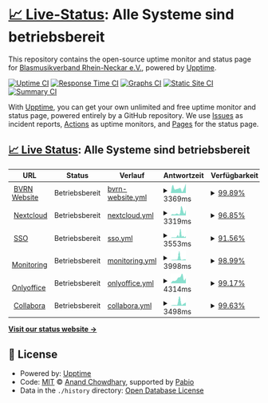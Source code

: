 # [📈 Live-Status](https://bvrn.github.io/upptime): <!--Live-Status--> **Alle Systeme sind betriebsbereit**

This repository contains the open-source uptime monitor and status page for [Blasmusikverband Rhein-Neckar e.V.](https://www.bvrn.de/), powered by [Upptime](https://github.com/upptime/upptime).

[![Uptime CI](https://github.com/bvrn/upptime/workflows/Uptime%20CI/badge.svg)](https://github.com/bvrn/upptime/actions?query=workflow%3A%22Uptime+CI%22)
[![Response Time CI](https://github.com/bvrn/upptime/workflows/Response%20Time%20CI/badge.svg)](https://github.com/bvrn/upptime/actions?query=workflow%3A%22Response+Time+CI%22)
[![Graphs CI](https://github.com/bvrn/upptime/workflows/Graphs%20CI/badge.svg)](https://github.com/bvrn/upptime/actions?query=workflow%3A%22Graphs+CI%22)
[![Static Site CI](https://github.com/bvrn/upptime/workflows/Static%20Site%20CI/badge.svg)](https://github.com/bvrn/upptime/actions?query=workflow%3A%22Static+Site+CI%22)
[![Summary CI](https://github.com/bvrn/upptime/workflows/Summary%20CI/badge.svg)](https://github.com/bvrn/upptime/actions?query=workflow%3A%22Summary+CI%22)

With [Upptime](https://upptime.js.org), you can get your own unlimited and free uptime monitor and status page, powered entirely by a GitHub repository. We use [Issues](https://github.com/bvrn/upptime/issues) as incident reports, [Actions](https://github.com/bvrn/upptime/actions) as uptime monitors, and [Pages](https://bvrn.github.io/upptime) for the status page.

## [📈 Live Status](https://demo.upptime.js.org): <!--live status--> **Alle Systeme sind betriebsbereit**

<!--start: status pages-->
<!-- This summary is generated by Upptime (https://github.com/upptime/upptime) -->
<!-- Do not edit this manually, your changes will be overwritten -->
<!-- prettier-ignore -->
| URL | Status | Verlauf | Antwortzeit | Verfügbarkeit |
| --- | ------ | ------- | ------------- | ------ |
| <img alt="" src="https://bvrn.github.io/resources/logos/bvrn_logo.svg" height="13"> [BVRN Website](https://www.bvrn.de) | Betriebsbereit | [bvrn-website.yml](https://github.com/bvrn/upptime/commits/HEAD/history/bvrn-website.yml) | <details><summary><img alt="Antwortzeitdiagramm" src="./graphs/bvrn-website/response-time-week.png" height="20"> 3369ms</summary><br><a href="https://bvrn.github.io/upptime/history/bvrn-website"><img alt="Antwortzeit 3476" src="https://img.shields.io/endpoint?url=https%3A%2F%2Fraw.githubusercontent.com%2Fbvrn%2Fupptime%2FHEAD%2Fapi%2Fbvrn-website%2Fresponse-time.json"></a><br><a href="https://bvrn.github.io/upptime/history/bvrn-website"><img alt="Antwortzeit der letzten 24 Stunden 6330" src="https://img.shields.io/endpoint?url=https%3A%2F%2Fraw.githubusercontent.com%2Fbvrn%2Fupptime%2FHEAD%2Fapi%2Fbvrn-website%2Fresponse-time-day.json"></a><br><a href="https://bvrn.github.io/upptime/history/bvrn-website"><img alt="Antwortzeit der letzten 7 Tage 3369" src="https://img.shields.io/endpoint?url=https%3A%2F%2Fraw.githubusercontent.com%2Fbvrn%2Fupptime%2FHEAD%2Fapi%2Fbvrn-website%2Fresponse-time-week.json"></a><br><a href="https://bvrn.github.io/upptime/history/bvrn-website"><img alt="Antwortzeit der letzten 30 Tage 3476" src="https://img.shields.io/endpoint?url=https%3A%2F%2Fraw.githubusercontent.com%2Fbvrn%2Fupptime%2FHEAD%2Fapi%2Fbvrn-website%2Fresponse-time-month.json"></a><br><a href="https://bvrn.github.io/upptime/history/bvrn-website"><img alt="Antwortzeit des letzten Jahres 3476" src="https://img.shields.io/endpoint?url=https%3A%2F%2Fraw.githubusercontent.com%2Fbvrn%2Fupptime%2FHEAD%2Fapi%2Fbvrn-website%2Fresponse-time-year.json"></a></details> | <details><summary><a href="https://bvrn.github.io/upptime/history/bvrn-website">99.89%</a></summary><a href="https://bvrn.github.io/upptime/history/bvrn-website"><img alt="Verfügbarkeit 99.75%" src="https://img.shields.io/endpoint?url=https%3A%2F%2Fraw.githubusercontent.com%2Fbvrn%2Fupptime%2FHEAD%2Fapi%2Fbvrn-website%2Fuptime.json"></a><br><a href="https://bvrn.github.io/upptime/history/bvrn-website"><img alt="Verfügbarkeit der letzten 24 Stunden 100.00%" src="https://img.shields.io/endpoint?url=https%3A%2F%2Fraw.githubusercontent.com%2Fbvrn%2Fupptime%2FHEAD%2Fapi%2Fbvrn-website%2Fuptime-day.json"></a><br><a href="https://bvrn.github.io/upptime/history/bvrn-website"><img alt="Verfügbarkeit der letzten 7 Tage 99.89%" src="https://img.shields.io/endpoint?url=https%3A%2F%2Fraw.githubusercontent.com%2Fbvrn%2Fupptime%2FHEAD%2Fapi%2Fbvrn-website%2Fuptime-week.json"></a><br><a href="https://bvrn.github.io/upptime/history/bvrn-website"><img alt="Verfügbarkeit der letzten 30 Tage 99.75%" src="https://img.shields.io/endpoint?url=https%3A%2F%2Fraw.githubusercontent.com%2Fbvrn%2Fupptime%2FHEAD%2Fapi%2Fbvrn-website%2Fuptime-month.json"></a><br><a href="https://bvrn.github.io/upptime/history/bvrn-website"><img alt="Verfügbarkeit des letzten Jahres 99.75%" src="https://img.shields.io/endpoint?url=https%3A%2F%2Fraw.githubusercontent.com%2Fbvrn%2Fupptime%2FHEAD%2Fapi%2Fbvrn-website%2Fuptime-year.json"></a></details>
| <img alt="" src="https://icons.duckduckgo.com/ip3/cloud.bvrn.de.ico" height="13"> [Nextcloud](https://cloud.bvrn.de) | Betriebsbereit | [nextcloud.yml](https://github.com/bvrn/upptime/commits/HEAD/history/nextcloud.yml) | <details><summary><img alt="Antwortzeitdiagramm" src="./graphs/nextcloud/response-time-week.png" height="20"> 3319ms</summary><br><a href="https://bvrn.github.io/upptime/history/nextcloud"><img alt="Antwortzeit 3101" src="https://img.shields.io/endpoint?url=https%3A%2F%2Fraw.githubusercontent.com%2Fbvrn%2Fupptime%2FHEAD%2Fapi%2Fnextcloud%2Fresponse-time.json"></a><br><a href="https://bvrn.github.io/upptime/history/nextcloud"><img alt="Antwortzeit der letzten 24 Stunden 5591" src="https://img.shields.io/endpoint?url=https%3A%2F%2Fraw.githubusercontent.com%2Fbvrn%2Fupptime%2FHEAD%2Fapi%2Fnextcloud%2Fresponse-time-day.json"></a><br><a href="https://bvrn.github.io/upptime/history/nextcloud"><img alt="Antwortzeit der letzten 7 Tage 3319" src="https://img.shields.io/endpoint?url=https%3A%2F%2Fraw.githubusercontent.com%2Fbvrn%2Fupptime%2FHEAD%2Fapi%2Fnextcloud%2Fresponse-time-week.json"></a><br><a href="https://bvrn.github.io/upptime/history/nextcloud"><img alt="Antwortzeit der letzten 30 Tage 3101" src="https://img.shields.io/endpoint?url=https%3A%2F%2Fraw.githubusercontent.com%2Fbvrn%2Fupptime%2FHEAD%2Fapi%2Fnextcloud%2Fresponse-time-month.json"></a><br><a href="https://bvrn.github.io/upptime/history/nextcloud"><img alt="Antwortzeit des letzten Jahres 3101" src="https://img.shields.io/endpoint?url=https%3A%2F%2Fraw.githubusercontent.com%2Fbvrn%2Fupptime%2FHEAD%2Fapi%2Fnextcloud%2Fresponse-time-year.json"></a></details> | <details><summary><a href="https://bvrn.github.io/upptime/history/nextcloud">96.85%</a></summary><a href="https://bvrn.github.io/upptime/history/nextcloud"><img alt="Verfügbarkeit 96.70%" src="https://img.shields.io/endpoint?url=https%3A%2F%2Fraw.githubusercontent.com%2Fbvrn%2Fupptime%2FHEAD%2Fapi%2Fnextcloud%2Fuptime.json"></a><br><a href="https://bvrn.github.io/upptime/history/nextcloud"><img alt="Verfügbarkeit der letzten 24 Stunden 95.38%" src="https://img.shields.io/endpoint?url=https%3A%2F%2Fraw.githubusercontent.com%2Fbvrn%2Fupptime%2FHEAD%2Fapi%2Fnextcloud%2Fuptime-day.json"></a><br><a href="https://bvrn.github.io/upptime/history/nextcloud"><img alt="Verfügbarkeit der letzten 7 Tage 96.85%" src="https://img.shields.io/endpoint?url=https%3A%2F%2Fraw.githubusercontent.com%2Fbvrn%2Fupptime%2FHEAD%2Fapi%2Fnextcloud%2Fuptime-week.json"></a><br><a href="https://bvrn.github.io/upptime/history/nextcloud"><img alt="Verfügbarkeit der letzten 30 Tage 96.70%" src="https://img.shields.io/endpoint?url=https%3A%2F%2Fraw.githubusercontent.com%2Fbvrn%2Fupptime%2FHEAD%2Fapi%2Fnextcloud%2Fuptime-month.json"></a><br><a href="https://bvrn.github.io/upptime/history/nextcloud"><img alt="Verfügbarkeit des letzten Jahres 96.70%" src="https://img.shields.io/endpoint?url=https%3A%2F%2Fraw.githubusercontent.com%2Fbvrn%2Fupptime%2FHEAD%2Fapi%2Fnextcloud%2Fuptime-year.json"></a></details>
| <img alt="" src="https://www.keycloak.org/resources/images/icon.svg" height="13"> [SSO](https://accounts.bvrn.de) | Betriebsbereit | [sso.yml](https://github.com/bvrn/upptime/commits/HEAD/history/sso.yml) | <details><summary><img alt="Antwortzeitdiagramm" src="./graphs/sso/response-time-week.png" height="20"> 3553ms</summary><br><a href="https://bvrn.github.io/upptime/history/sso"><img alt="Antwortzeit 2350" src="https://img.shields.io/endpoint?url=https%3A%2F%2Fraw.githubusercontent.com%2Fbvrn%2Fupptime%2FHEAD%2Fapi%2Fsso%2Fresponse-time.json"></a><br><a href="https://bvrn.github.io/upptime/history/sso"><img alt="Antwortzeit der letzten 24 Stunden 8340" src="https://img.shields.io/endpoint?url=https%3A%2F%2Fraw.githubusercontent.com%2Fbvrn%2Fupptime%2FHEAD%2Fapi%2Fsso%2Fresponse-time-day.json"></a><br><a href="https://bvrn.github.io/upptime/history/sso"><img alt="Antwortzeit der letzten 7 Tage 3553" src="https://img.shields.io/endpoint?url=https%3A%2F%2Fraw.githubusercontent.com%2Fbvrn%2Fupptime%2FHEAD%2Fapi%2Fsso%2Fresponse-time-week.json"></a><br><a href="https://bvrn.github.io/upptime/history/sso"><img alt="Antwortzeit der letzten 30 Tage 2350" src="https://img.shields.io/endpoint?url=https%3A%2F%2Fraw.githubusercontent.com%2Fbvrn%2Fupptime%2FHEAD%2Fapi%2Fsso%2Fresponse-time-month.json"></a><br><a href="https://bvrn.github.io/upptime/history/sso"><img alt="Antwortzeit des letzten Jahres 2350" src="https://img.shields.io/endpoint?url=https%3A%2F%2Fraw.githubusercontent.com%2Fbvrn%2Fupptime%2FHEAD%2Fapi%2Fsso%2Fresponse-time-year.json"></a></details> | <details><summary><a href="https://bvrn.github.io/upptime/history/sso">91.56%</a></summary><a href="https://bvrn.github.io/upptime/history/sso"><img alt="Verfügbarkeit 93.70%" src="https://img.shields.io/endpoint?url=https%3A%2F%2Fraw.githubusercontent.com%2Fbvrn%2Fupptime%2FHEAD%2Fapi%2Fsso%2Fuptime.json"></a><br><a href="https://bvrn.github.io/upptime/history/sso"><img alt="Verfügbarkeit der letzten 24 Stunden 95.83%" src="https://img.shields.io/endpoint?url=https%3A%2F%2Fraw.githubusercontent.com%2Fbvrn%2Fupptime%2FHEAD%2Fapi%2Fsso%2Fuptime-day.json"></a><br><a href="https://bvrn.github.io/upptime/history/sso"><img alt="Verfügbarkeit der letzten 7 Tage 91.56%" src="https://img.shields.io/endpoint?url=https%3A%2F%2Fraw.githubusercontent.com%2Fbvrn%2Fupptime%2FHEAD%2Fapi%2Fsso%2Fuptime-week.json"></a><br><a href="https://bvrn.github.io/upptime/history/sso"><img alt="Verfügbarkeit der letzten 30 Tage 93.70%" src="https://img.shields.io/endpoint?url=https%3A%2F%2Fraw.githubusercontent.com%2Fbvrn%2Fupptime%2FHEAD%2Fapi%2Fsso%2Fuptime-month.json"></a><br><a href="https://bvrn.github.io/upptime/history/sso"><img alt="Verfügbarkeit des letzten Jahres 93.70%" src="https://img.shields.io/endpoint?url=https%3A%2F%2Fraw.githubusercontent.com%2Fbvrn%2Fupptime%2FHEAD%2Fapi%2Fsso%2Fuptime-year.json"></a></details>
| <img alt="" src="https://icons.duckduckgo.com/ip3/grafana.bvrn.jc-otto.de.ico" height="13"> [Monitoring](http://grafana.bvrn.jc-otto.de) | Betriebsbereit | [monitoring.yml](https://github.com/bvrn/upptime/commits/HEAD/history/monitoring.yml) | <details><summary><img alt="Antwortzeitdiagramm" src="./graphs/monitoring/response-time-week.png" height="20"> 3998ms</summary><br><a href="https://bvrn.github.io/upptime/history/monitoring"><img alt="Antwortzeit 2632" src="https://img.shields.io/endpoint?url=https%3A%2F%2Fraw.githubusercontent.com%2Fbvrn%2Fupptime%2FHEAD%2Fapi%2Fmonitoring%2Fresponse-time.json"></a><br><a href="https://bvrn.github.io/upptime/history/monitoring"><img alt="Antwortzeit der letzten 24 Stunden 1823" src="https://img.shields.io/endpoint?url=https%3A%2F%2Fraw.githubusercontent.com%2Fbvrn%2Fupptime%2FHEAD%2Fapi%2Fmonitoring%2Fresponse-time-day.json"></a><br><a href="https://bvrn.github.io/upptime/history/monitoring"><img alt="Antwortzeit der letzten 7 Tage 3998" src="https://img.shields.io/endpoint?url=https%3A%2F%2Fraw.githubusercontent.com%2Fbvrn%2Fupptime%2FHEAD%2Fapi%2Fmonitoring%2Fresponse-time-week.json"></a><br><a href="https://bvrn.github.io/upptime/history/monitoring"><img alt="Antwortzeit der letzten 30 Tage 2632" src="https://img.shields.io/endpoint?url=https%3A%2F%2Fraw.githubusercontent.com%2Fbvrn%2Fupptime%2FHEAD%2Fapi%2Fmonitoring%2Fresponse-time-month.json"></a><br><a href="https://bvrn.github.io/upptime/history/monitoring"><img alt="Antwortzeit des letzten Jahres 2632" src="https://img.shields.io/endpoint?url=https%3A%2F%2Fraw.githubusercontent.com%2Fbvrn%2Fupptime%2FHEAD%2Fapi%2Fmonitoring%2Fresponse-time-year.json"></a></details> | <details><summary><a href="https://bvrn.github.io/upptime/history/monitoring">98.99%</a></summary><a href="https://bvrn.github.io/upptime/history/monitoring"><img alt="Verfügbarkeit 99.22%" src="https://img.shields.io/endpoint?url=https%3A%2F%2Fraw.githubusercontent.com%2Fbvrn%2Fupptime%2FHEAD%2Fapi%2Fmonitoring%2Fuptime.json"></a><br><a href="https://bvrn.github.io/upptime/history/monitoring"><img alt="Verfügbarkeit der letzten 24 Stunden 97.13%" src="https://img.shields.io/endpoint?url=https%3A%2F%2Fraw.githubusercontent.com%2Fbvrn%2Fupptime%2FHEAD%2Fapi%2Fmonitoring%2Fuptime-day.json"></a><br><a href="https://bvrn.github.io/upptime/history/monitoring"><img alt="Verfügbarkeit der letzten 7 Tage 98.99%" src="https://img.shields.io/endpoint?url=https%3A%2F%2Fraw.githubusercontent.com%2Fbvrn%2Fupptime%2FHEAD%2Fapi%2Fmonitoring%2Fuptime-week.json"></a><br><a href="https://bvrn.github.io/upptime/history/monitoring"><img alt="Verfügbarkeit der letzten 30 Tage 99.22%" src="https://img.shields.io/endpoint?url=https%3A%2F%2Fraw.githubusercontent.com%2Fbvrn%2Fupptime%2FHEAD%2Fapi%2Fmonitoring%2Fuptime-month.json"></a><br><a href="https://bvrn.github.io/upptime/history/monitoring"><img alt="Verfügbarkeit des letzten Jahres 99.22%" src="https://img.shields.io/endpoint?url=https%3A%2F%2Fraw.githubusercontent.com%2Fbvrn%2Fupptime%2FHEAD%2Fapi%2Fmonitoring%2Fuptime-year.json"></a></details>
| <img alt="" src="https://raw.githubusercontent.com/ONLYOFFICE/api.onlyoffice.com/master/web/Content/img/logo-small.svg" height="13"> [Onlyoffice](onlyoffice.bvrn.de) | Betriebsbereit | [onlyoffice.yml](https://github.com/bvrn/upptime/commits/HEAD/history/onlyoffice.yml) | <details><summary><img alt="Antwortzeitdiagramm" src="./graphs/onlyoffice/response-time-week.png" height="20"> 4314ms</summary><br><a href="https://bvrn.github.io/upptime/history/onlyoffice"><img alt="Antwortzeit 2578" src="https://img.shields.io/endpoint?url=https%3A%2F%2Fraw.githubusercontent.com%2Fbvrn%2Fupptime%2FHEAD%2Fapi%2Fonlyoffice%2Fresponse-time.json"></a><br><a href="https://bvrn.github.io/upptime/history/onlyoffice"><img alt="Antwortzeit der letzten 24 Stunden 10709" src="https://img.shields.io/endpoint?url=https%3A%2F%2Fraw.githubusercontent.com%2Fbvrn%2Fupptime%2FHEAD%2Fapi%2Fonlyoffice%2Fresponse-time-day.json"></a><br><a href="https://bvrn.github.io/upptime/history/onlyoffice"><img alt="Antwortzeit der letzten 7 Tage 4314" src="https://img.shields.io/endpoint?url=https%3A%2F%2Fraw.githubusercontent.com%2Fbvrn%2Fupptime%2FHEAD%2Fapi%2Fonlyoffice%2Fresponse-time-week.json"></a><br><a href="https://bvrn.github.io/upptime/history/onlyoffice"><img alt="Antwortzeit der letzten 30 Tage 2578" src="https://img.shields.io/endpoint?url=https%3A%2F%2Fraw.githubusercontent.com%2Fbvrn%2Fupptime%2FHEAD%2Fapi%2Fonlyoffice%2Fresponse-time-month.json"></a><br><a href="https://bvrn.github.io/upptime/history/onlyoffice"><img alt="Antwortzeit des letzten Jahres 2578" src="https://img.shields.io/endpoint?url=https%3A%2F%2Fraw.githubusercontent.com%2Fbvrn%2Fupptime%2FHEAD%2Fapi%2Fonlyoffice%2Fresponse-time-year.json"></a></details> | <details><summary><a href="https://bvrn.github.io/upptime/history/onlyoffice">99.17%</a></summary><a href="https://bvrn.github.io/upptime/history/onlyoffice"><img alt="Verfügbarkeit 99.38%" src="https://img.shields.io/endpoint?url=https%3A%2F%2Fraw.githubusercontent.com%2Fbvrn%2Fupptime%2FHEAD%2Fapi%2Fonlyoffice%2Fuptime.json"></a><br><a href="https://bvrn.github.io/upptime/history/onlyoffice"><img alt="Verfügbarkeit der letzten 24 Stunden 97.25%" src="https://img.shields.io/endpoint?url=https%3A%2F%2Fraw.githubusercontent.com%2Fbvrn%2Fupptime%2FHEAD%2Fapi%2Fonlyoffice%2Fuptime-day.json"></a><br><a href="https://bvrn.github.io/upptime/history/onlyoffice"><img alt="Verfügbarkeit der letzten 7 Tage 99.17%" src="https://img.shields.io/endpoint?url=https%3A%2F%2Fraw.githubusercontent.com%2Fbvrn%2Fupptime%2FHEAD%2Fapi%2Fonlyoffice%2Fuptime-week.json"></a><br><a href="https://bvrn.github.io/upptime/history/onlyoffice"><img alt="Verfügbarkeit der letzten 30 Tage 99.38%" src="https://img.shields.io/endpoint?url=https%3A%2F%2Fraw.githubusercontent.com%2Fbvrn%2Fupptime%2FHEAD%2Fapi%2Fonlyoffice%2Fuptime-month.json"></a><br><a href="https://bvrn.github.io/upptime/history/onlyoffice"><img alt="Verfügbarkeit des letzten Jahres 99.38%" src="https://img.shields.io/endpoint?url=https%3A%2F%2Fraw.githubusercontent.com%2Fbvrn%2Fupptime%2FHEAD%2Fapi%2Fonlyoffice%2Fuptime-year.json"></a></details>
| <img alt="" src="https://raw.githubusercontent.com/CollaboraOnline/collabora-mattermost/master/assets/icons/icon.svg" height="13"> [Collabora](collabora.bvrn.de) | Betriebsbereit | [collabora.yml](https://github.com/bvrn/upptime/commits/HEAD/history/collabora.yml) | <details><summary><img alt="Antwortzeitdiagramm" src="./graphs/collabora/response-time-week.png" height="20"> 3498ms</summary><br><a href="https://bvrn.github.io/upptime/history/collabora"><img alt="Antwortzeit 2012" src="https://img.shields.io/endpoint?url=https%3A%2F%2Fraw.githubusercontent.com%2Fbvrn%2Fupptime%2FHEAD%2Fapi%2Fcollabora%2Fresponse-time.json"></a><br><a href="https://bvrn.github.io/upptime/history/collabora"><img alt="Antwortzeit der letzten 24 Stunden 4997" src="https://img.shields.io/endpoint?url=https%3A%2F%2Fraw.githubusercontent.com%2Fbvrn%2Fupptime%2FHEAD%2Fapi%2Fcollabora%2Fresponse-time-day.json"></a><br><a href="https://bvrn.github.io/upptime/history/collabora"><img alt="Antwortzeit der letzten 7 Tage 3498" src="https://img.shields.io/endpoint?url=https%3A%2F%2Fraw.githubusercontent.com%2Fbvrn%2Fupptime%2FHEAD%2Fapi%2Fcollabora%2Fresponse-time-week.json"></a><br><a href="https://bvrn.github.io/upptime/history/collabora"><img alt="Antwortzeit der letzten 30 Tage 2012" src="https://img.shields.io/endpoint?url=https%3A%2F%2Fraw.githubusercontent.com%2Fbvrn%2Fupptime%2FHEAD%2Fapi%2Fcollabora%2Fresponse-time-month.json"></a><br><a href="https://bvrn.github.io/upptime/history/collabora"><img alt="Antwortzeit des letzten Jahres 2012" src="https://img.shields.io/endpoint?url=https%3A%2F%2Fraw.githubusercontent.com%2Fbvrn%2Fupptime%2FHEAD%2Fapi%2Fcollabora%2Fresponse-time-year.json"></a></details> | <details><summary><a href="https://bvrn.github.io/upptime/history/collabora">99.63%</a></summary><a href="https://bvrn.github.io/upptime/history/collabora"><img alt="Verfügbarkeit 99.62%" src="https://img.shields.io/endpoint?url=https%3A%2F%2Fraw.githubusercontent.com%2Fbvrn%2Fupptime%2FHEAD%2Fapi%2Fcollabora%2Fuptime.json"></a><br><a href="https://bvrn.github.io/upptime/history/collabora"><img alt="Verfügbarkeit der letzten 24 Stunden 97.43%" src="https://img.shields.io/endpoint?url=https%3A%2F%2Fraw.githubusercontent.com%2Fbvrn%2Fupptime%2FHEAD%2Fapi%2Fcollabora%2Fuptime-day.json"></a><br><a href="https://bvrn.github.io/upptime/history/collabora"><img alt="Verfügbarkeit der letzten 7 Tage 99.63%" src="https://img.shields.io/endpoint?url=https%3A%2F%2Fraw.githubusercontent.com%2Fbvrn%2Fupptime%2FHEAD%2Fapi%2Fcollabora%2Fuptime-week.json"></a><br><a href="https://bvrn.github.io/upptime/history/collabora"><img alt="Verfügbarkeit der letzten 30 Tage 99.62%" src="https://img.shields.io/endpoint?url=https%3A%2F%2Fraw.githubusercontent.com%2Fbvrn%2Fupptime%2FHEAD%2Fapi%2Fcollabora%2Fuptime-month.json"></a><br><a href="https://bvrn.github.io/upptime/history/collabora"><img alt="Verfügbarkeit des letzten Jahres 99.62%" src="https://img.shields.io/endpoint?url=https%3A%2F%2Fraw.githubusercontent.com%2Fbvrn%2Fupptime%2FHEAD%2Fapi%2Fcollabora%2Fuptime-year.json"></a></details>

<!--end: status pages-->

[**Visit our status website →**](https://bvrn.github.io/upptime)

## 📄 License

- Powered by: [Upptime](https://github.com/upptime/upptime)
- Code: [MIT](./LICENSE) © [Anand Chowdhary](https://anandchowdhary.com), supported by [Pabio](https://pabio.com)
- Data in the `./history` directory: [Open Database License](https://opendatacommons.org/licenses/odbl/1-0/)
